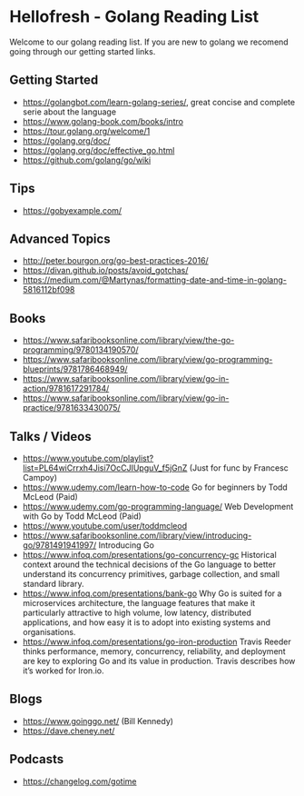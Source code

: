# Hellofresh - Golang Reading List

Welcome to our golang reading list. If you are new to golang we recomend going through our getting started links.

## Getting Started
- https://golangbot.com/learn-golang-series/, great concise and complete serie about the language
- https://www.golang-book.com/books/intro
- https://tour.golang.org/welcome/1
- https://golang.org/doc/
- https://golang.org/doc/effective_go.html
- https://github.com/golang/go/wiki

## Tips
- https://gobyexample.com/

## Advanced Topics
- http://peter.bourgon.org/go-best-practices-2016/
- https://divan.github.io/posts/avoid_gotchas/
- https://medium.com/@Martynas/formatting-date-and-time-in-golang-5816112bf098

## Books
- https://www.safaribooksonline.com/library/view/the-go-programming/9780134190570/
- https://www.safaribooksonline.com/library/view/go-programming-blueprints/9781786468949/
- https://www.safaribooksonline.com/library/view/go-in-action/9781617291784/
- https://www.safaribooksonline.com/library/view/go-in-practice/9781633430075/

## Talks / Videos
- https://www.youtube.com/playlist?list=PL64wiCrrxh4Jisi7OcCJIUpguV_f5jGnZ (Just for func by Francesc Campoy)
- https://www.udemy.com/learn-how-to-code Go for beginners by Todd McLeod  (Paid)
- https://www.udemy.com/go-programming-language/ Web Development with Go by Todd McLeod (Paid)
- https://www.youtube.com/user/toddmcleod
- https://www.safaribooksonline.com/library/view/introducing-go/9781491941997/ Introducing Go
- https://www.infoq.com/presentations/go-concurrency-gc Historical context around the technical decisions of the Go language to better understand its concurrency primitives, garbage collection, and small standard library.
- https://www.infoq.com/presentations/bank-go Why Go is suited for a microservices architecture, the language features that make it particularly attractive to high volume, low latency, distributed applications, and how easy it is to adopt into existing systems and organisations.
- https://www.infoq.com/presentations/go-iron-production Travis Reeder thinks performance, memory, concurrency, reliability, and deployment are key to exploring Go and its value in production. Travis describes how it’s worked for Iron.io.


## Blogs
- https://www.goinggo.net/ (Bill Kennedy)
- https://dave.cheney.net/

## Podcasts
- https://changelog.com/gotime
